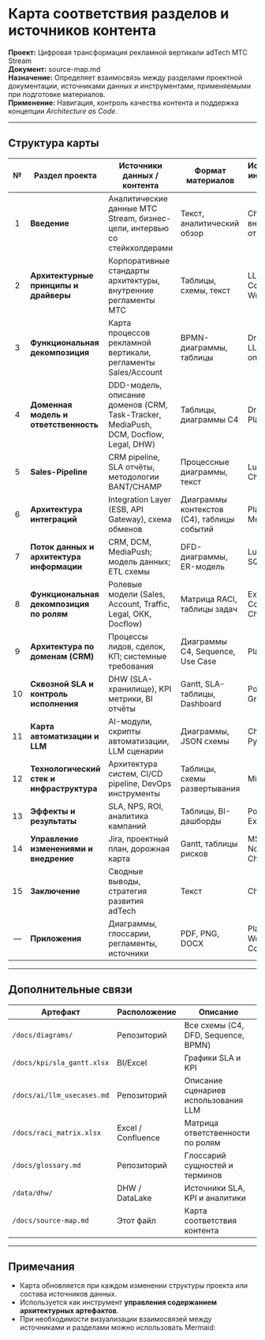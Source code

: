 # Карта соответствия разделов и источников контента
**Проект:** Цифровая трансформация рекламной вертикали adTech МТС Stream  
**Документ:** source-map.md  
**Назначение:** Определяет взаимосвязь между разделами проектной документации, источниками данных и инструментами, применяемыми при подготовке материалов.  
**Применение:** Навигация, контроль качества контента и поддержка концепции *Architecture as Code*.

---

## Структура карты

| № | Раздел проекта | Источники данных / контента | Формат материалов | Используемые инструменты / LLM |
|:-:|----------------|-----------------------------|-------------------|-------------------------------|
| 1 | **Введение** | Аналитические данные МТС Stream, бизнес-цели, интервью со стейкхолдерами | Текст, аналитический обзор | ChatGPT (LLM), внутренние отчёты |
| 2 | **Архитектурные принципы и драйверы** | Корпоративные стандарты архитектуры, внутренние регламенты МТС | Таблицы, схемы, текст | LLM, Confluence, Word |
| 3 | **Функциональная декомпозиция** | Карта процессов рекламной вертикали, регламенты Sales/Account | BPMN-диаграммы, таблицы | Draw.io, Bizagi, LLM для описания |
| 4 | **Доменная модель и ответственность** | DDD-модель, описание доменов (CRM, Task-Tracker, MediaPush, DCM, Docflow, Legal, DHW) | Таблицы, диаграммы C4 | Draw.io, PlantUML |
| 5 | **Sales-Pipeline** | CRM pipeline, SLA отчёты, методологии BANT/CHAMP | Процессные диаграммы, текст | Lucidchart, ChatGPT |
| 6 | **Архитектура интеграций** | Integration Layer (ESB, API Gateway), схема обменов | Диаграммы контекстов (C4), таблицы событий | PlantUML, Mermaid, LLM |
| 7 | **Поток данных и архитектура информации** | CRM, DCM, MediaPush; модель данных; ETL схемы | DFD-диаграммы, ER-модель | Lucidchart, SQLDBM, LLM |
| 8 | **Функциональная декомпозиция по ролям** | Ролевые модели (Sales, Account, Traffic, Legal, ОКК, Docflow) | Матрица RACI, таблицы задач | Excel, Confluence, ChatGPT |
| 9 | **Архитектура по доменам (CRM)** | Процессы лидов, сделок, КП; системные требования | Диаграммы C4, Sequence, Use Case | PlantUML, LLM |
| 10 | **Сквозной SLA и контроль исполнения** | DHW (SLA-хранилище), KPI метрики, BI отчёты | Gantt, SLA-таблицы, Dashboard | Power BI, Excel, Grafana |
| 11 | **Карта автоматизации и LLM** | AI-модули, скрипты автоматизации, LLM сценарии | Диаграммы, JSON схемы | ChatGPT, Python, FastAPI |
| 12 | **Технологический стек и инфраструктура** | Архитектура систем, CI/CD pipeline, DevOps инструменты | Таблицы, схемы развертывания | Miro, Draw.io |
| 13 | **Эффекты и результаты** | SLA, NPS, ROI, аналитика кампаний | Таблицы, BI-дашборды | Power BI, DHW, Excel |
| 14 | **Управление изменениями и внедрение** | Jira, проектный план, дорожная карта | Gantt, таблицы рисков | MS Project, Notion, ChatGPT |
| 15 | **Заключение** | Сводные выводы, стратегия развития adTech | Текст | ChatGPT, Word |
| — | **Приложения** | Диаграммы, глоссарии, регламенты, источники | PDF, PNG, DOCX | PlantUML, Word, Confluence |

---

## Дополнительные связи

| Артефакт | Расположение | Описание |
|-----------|---------------|-----------|
| `/docs/diagrams/` | Репозиторий | Все схемы (C4, DFD, Sequence, BPMN) |
| `/docs/kpi/sla_gantt.xlsx` | BI/Excel | Графики SLA и KPI |
| `/docs/ai/llm_usecases.md` | Репозиторий | Описание сценариев использования LLM |
| `/docs/raci_matrix.xlsx` | Excel / Confluence | Матрица ответственности по ролям |
| `/docs/glossary.md` | Репозиторий | Глоссарий сущностей и терминов |
| `/data/dhw/` | DHW / DataLake | Источники SLA, KPI и аналитики |
| `/docs/source-map.md` | Этот файл | Карта соответствия контента |

---

## Примечания
- Карта обновляется при каждом изменении структуры проекта или состава источников данных.
- Используется как инструмент **управления содержанием архитектурных артефактов**.
- При необходимости визуализации взаимосвязей между источниками и разделами можно использовать Mermaid: